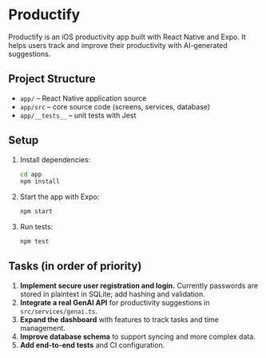 # Productify

Productify is an iOS productivity app built with React Native and Expo. It helps users track and improve their productivity with AI-generated suggestions.

## Project Structure
- `app/` – React Native application source
- `app/src` – core source code (screens, services, database)
- `app/__tests__` – unit tests with Jest

## Setup
1. Install dependencies:
   ```sh
   cd app
   npm install
   ```
2. Start the app with Expo:
   ```sh
   npm start
   ```
3. Run tests:
   ```sh
   npm test
   ```

## Tasks (in order of priority)
1. **Implement secure user registration and login.** Currently passwords are stored in plaintext in SQLite; add hashing and validation.
2. **Integrate a real GenAI API** for productivity suggestions in `src/services/genai.ts`.
3. **Expand the dashboard** with features to track tasks and time management.
4. **Improve database schema** to support syncing and more complex data.
5. **Add end-to-end tests** and CI configuration.

